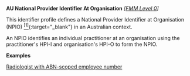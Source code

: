 **AU National Provider Identifier At Organisation** *[[FMM Level 0](guidance.html)]*

This identifier profile defines a National Provider Identifier at Organisation (NPIO) [<sup>[1]</sup>](http://hl7.org.au/id/npio/index.html){:target="_blank"} in an Australian context.

An NPIO identifies an individual practitioner at an organisation using the practitioner's HPI-I and organisation's HPI-O to form the NPIO.

**Examples**

[Radiologist with ABN-scoped employee number](PractitionerRole-example1.html)